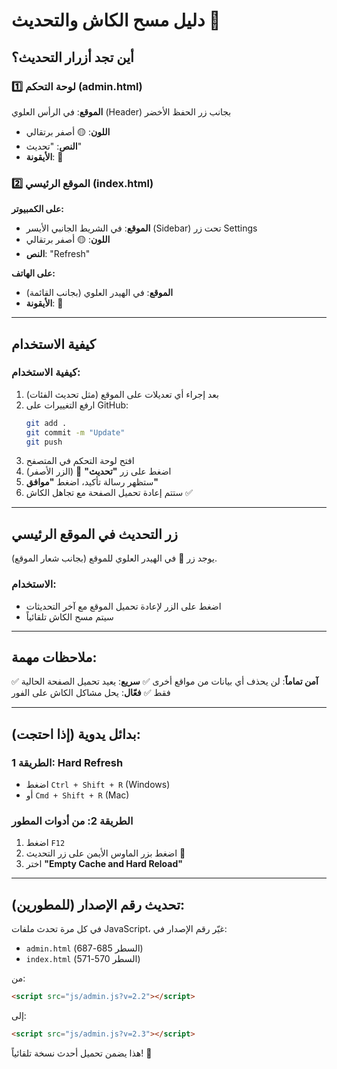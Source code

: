 # دليل مسح الكاش والتحديث 🔄

## أين تجد أزرار التحديث؟

### 1️⃣ لوحة التحكم (admin.html)
**الموقع**: في الرأس العلوي (Header) بجانب زر الحفظ الأخضر
- **اللون**: 🟡 أصفر برتقالي
- **النص**: "تحديث"
- **الأيقونة**: 🔄

### 2️⃣ الموقع الرئيسي (index.html)

**على الكمبيوتر:**
- **الموقع**: في الشريط الجانبي الأيسر (Sidebar) تحت زر Settings
- **اللون**: 🟡 أصفر برتقالي
- **النص**: "Refresh"

**على الهاتف:**
- **الموقع**: في الهيدر العلوي (بجانب القائمة)
- **الأيقونة**: 🔄

---

## كيفية الاستخدام

### كيفية الاستخدام:

1. بعد إجراء أي تعديلات على الموقع (مثل تحديث الفئات)
2. ارفع التغييرات على GitHub:
   ```bash
   git add .
   git commit -m "Update"
   git push
   ```
3. افتح لوحة التحكم في المتصفح
4. اضغط على زر **"تحديث"** 🔄 (الزر الأصفر)
5. ستظهر رسالة تأكيد، اضغط **"موافق"**
6. ستتم إعادة تحميل الصفحة مع تجاهل الكاش ✅

---

## زر التحديث في الموقع الرئيسي

يوجد زر 🔄 في الهيدر العلوي للموقع (بجانب شعار الموقع).

### الاستخدام:
- اضغط على الزر لإعادة تحميل الموقع مع آخر التحديثات
- سيتم مسح الكاش تلقائياً

---

## ملاحظات مهمة:

✅ **آمن تماماً**: لن يحذف أي بيانات من مواقع أخرى
✅ **سريع**: يعيد تحميل الصفحة الحالية فقط
✅ **فعّال**: يحل مشاكل الكاش على الفور

---

## بدائل يدوية (إذا احتجت):

### الطريقة 1: Hard Refresh
- اضغط `Ctrl + Shift + R` (Windows)
- أو `Cmd + Shift + R` (Mac)

### الطريقة 2: من أدوات المطور
1. اضغط `F12`
2. اضغط بزر الماوس الأيمن على زر التحديث 🔄
3. اختر **"Empty Cache and Hard Reload"**

---

## تحديث رقم الإصدار (للمطورين):

في كل مرة تحدث ملفات JavaScript، غيّر رقم الإصدار في:
- `admin.html` (السطر 685-687)
- `index.html` (السطر 570-571)

من:
```html
<script src="js/admin.js?v=2.2"></script>
```

إلى:
```html
<script src="js/admin.js?v=2.3"></script>
```

هذا يضمن تحميل أحدث نسخة تلقائياً! 🚀
